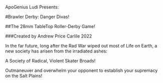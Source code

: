 ###
ApoGenius Ludi Presents:

#Brawler Derby: Danger Divas!

##The 28mm TableTop Roller-Derby Game!

###Created by Andrew Price Carlile 2022

In the far future, long after the Rad War wiped out most of Life on Earth, a new society has arisen from the irradiated ashes:

A Society of Radical, Violent Skater Broads!

Outmaneuver and overwhelm your opponent to establish your supremacy on the Salt Plains!
